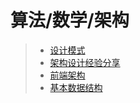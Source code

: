 #  算法/数学/架构 
> * [ 设计模式 ](/docs/idea-design-mode.html)
> * [ 架构设计经验分享 ](/docs/idea-architectural.html)
> * [ 前端架构 ](/docs/idea-front-end-archi.html)
> * [ 基本数据结构 ](/docs/idea-基本数据结构.html)
